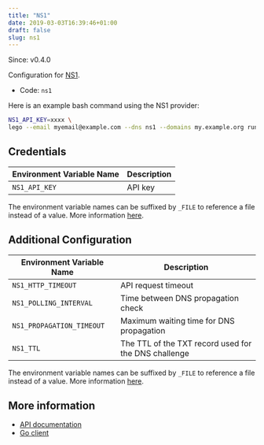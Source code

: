 ```yaml
---
title: "NS1"
date: 2019-03-03T16:39:46+01:00
draft: false
slug: ns1
---
```


<!-- THIS DOCUMENTATION IS AUTO-GENERATED. PLEASE DO NOT EDIT. -->
<!-- providers/dns/ns1/ns1.toml -->
<!-- THIS DOCUMENTATION IS AUTO-GENERATED. PLEASE DO NOT EDIT. -->

Since: v0.4.0

Configuration for [NS1](https://ns1.com).


<!--more-->

- Code: `ns1`

Here is an example bash command using the NS1 provider:

```bash
NS1_API_KEY=xxxx \
lego --email myemail@example.com --dns ns1 --domains my.example.org run
```




## Credentials

| Environment Variable Name | Description |
|-----------------------|-------------|
| `NS1_API_KEY` | API key |

The environment variable names can be suffixed by `_FILE` to reference a file instead of a value.
More information [here](/lego/dns/#configuration-and-credentials).


## Additional Configuration

| Environment Variable Name | Description |
|--------------------------------|-------------|
| `NS1_HTTP_TIMEOUT` | API request timeout |
| `NS1_POLLING_INTERVAL` | Time between DNS propagation check |
| `NS1_PROPAGATION_TIMEOUT` | Maximum waiting time for DNS propagation |
| `NS1_TTL` | The TTL of the TXT record used for the DNS challenge |

The environment variable names can be suffixed by `_FILE` to reference a file instead of a value.
More information [here](/lego/dns/#configuration-and-credentials).




## More information

- [API documentation](https://ns1.com/api)
- [Go client](https://github.com/ns1/ns1-go)

<!-- THIS DOCUMENTATION IS AUTO-GENERATED. PLEASE DO NOT EDIT. -->
<!-- providers/dns/ns1/ns1.toml -->
<!-- THIS DOCUMENTATION IS AUTO-GENERATED. PLEASE DO NOT EDIT. -->
